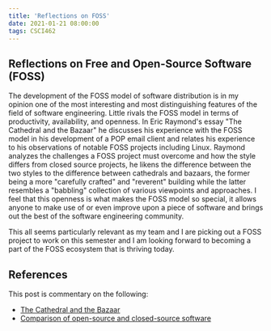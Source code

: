 ```yaml
---
title: 'Reflections on FOSS'
date: 2021-01-21 08:00:00
tags: CSCI462
---
```


## Reflections on Free and Open-Source Software (FOSS)

The development of the FOSS model of software distribution is in my opinion one of the most interesting and most distinguishing features of the field of software engineering. Little rivals the FOSS model in terms of productivity, availability, and openness. In Eric Raymond's essay "The Cathedral and the Bazaar" he discusses his experience with the FOSS model in his development of a POP email client and relates his experience to his observations of notable FOSS projects including Linux. Raymond analyzes the challenges a FOSS project must overcome and how the style differs from closed source projects, he likens the difference between the two styles to the difference between cathedrals and bazaars, the former being a more "carefully crafted" and "reverent" building while the latter resembles a "babbling" collection of various viewpoints and approaches. I feel that this openness is what makes the FOSS model so special, it allows anyone to make use of or even improve upon a piece of software and brings out the best of the software engineering community.

This all seems particularly relevant as my team and I are picking out a FOSS project to work on this semester and I am looking forward to becoming a part of the FOSS ecosystem that is thriving today.

## References

This post is commentary on the following:

- [The Cathedral and the Bazaar](http://bowringj.people.cofc.edu/docs/cathedral-bazaar.pdf)
- [Comparison of open-source and closed-source software](https://en.wikipedia.org/wiki/Comparison_of_open-source_and_closed-source_software)
